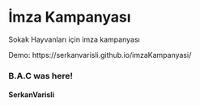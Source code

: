 # İmza Kampanyası

<p> Sokak Hayvanları için imza kampanyası </p>
Demo: https://serkanvarisli.github.io/imzaKampanyasi/

### B.A.C was here!

#### SerkanVarisli
